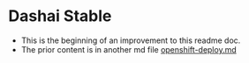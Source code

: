 # Dashai Stable

- This is the beginning of an improvement to this readme doc.
- The prior content is in another md file [openshift-deploy.md](openshift-deploy.md)
